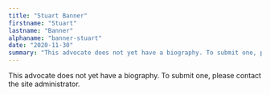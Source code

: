 ```yaml
---
title: "Stuart Banner"
firstname: "Stuart"
lastname: "Banner"
alphaname: "banner-stuart"
date: "2020-11-30"
summary: "This advocate does not yet have a biography. To submit one, please contact the site administrator."
---
```

This advocate does not yet have a biography. To submit one, please contact the site administrator.

